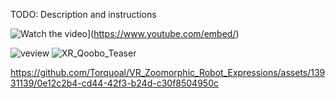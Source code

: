 ﻿TODO: Description and instructions


![Watch the video](https://img.youtube.com/vi/<B5ucAt7Fp0I>/hqdefault.jpg)](https://www.youtube.com/embed/<B5ucAt7Fp0I>)

![veview](https://github.com/Torquoal/VR_Zoomorphic_Robot_Expressions/assets/13931139/3998f32d-d9e1-4ece-ade2-247ac8971067)
![XR_Qoobo_Teaser](https://github.com/Torquoal/VR_Zoomorphic_Robot_Expressions/assets/13931139/39d3a211-1612-4383-880a-ec2e4782b247)


https://github.com/Torquoal/VR_Zoomorphic_Robot_Expressions/assets/13931139/0e12c2b4-cd44-42f3-b24d-c30f8504950c

